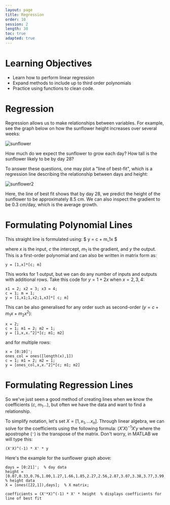 ```yaml
---
layout: page
title: Regression
order: 10
session: 2
length: 30
toc: true
adapted: true
---
```


# Learning Objectives
- Learn how to perform linear regression
- Expand methods to include up to third order polynomials
- Practice using functions to clean code.

# Regression
Regression allows us to make relationships between variables. For example, see the graph below on how the sunflower height increases over several weeks:

![sunflower](../figs/sunflower.jpg)

How much do we expect the sunflower to grow each day? How tall is the sunflower likely to be by day 28?

To answer these questions, one may plot a "line of best-fit", which is a regression line describing the relationship between days and height:

![sunflower2](../figs/sunflower2.jpg)

Here, the line of best fit shows that by day 28, we predict the height of the sunflower to be approximately 8.5 cm. We can also inspect the gradient to be 0.3 cm/day, which is the average growth.

# Formulating Polynomial Lines
This straight line is formulated using:
$ y = c + m_1x $

where $x$ is the input, $c$ the intercept, $m_1$ is the gradient, and $y$ the output. This is a first-order polynomial and can also be written in matrix form as:

```
y = [1,x]*[c; m]
```
This works for 1 output, but we can do any number of inputs and outputs with additional rows. Take this code for $y = 1 + 2x$ when $x = 2,3,4$:
```
x1 = 2; x2 = 3; x3 = 4;
c = 1; m = 1; 
y = [1,x1;1,x2;1,x3]*[ c; m]
```
This can be also generalised for any order such as second-order ($y = c + m_1 x + m_2 x^2$):
```
x = 2;
c = 1; m1 = 2; m2 = 1;
y = [1,x,x.^2]*[c; m1; m2]
```
and for multiple rows:
```
x = [0:10]';
ones_col = ones([length(x),1])
c = 1; m1 = 2; m2 = 1;
y = [ones_col,x,x.^2]*[c; m1; m2]
```

# Formulating Regression Lines
So we've just seen a good method of creating lines when we know the coefficients ($c$, $m_1$...), but often we have the data and want to find a relationship.

To simplify notation, let's set $X = [1, x_1, ... x_n]$. Through linear algebra, we can solve for the coefficients using the following formula:
$(X'X)^{-1} X' y$ where the apostrophe (`'`) is the transpose of the matrix. Don't worry, in MATLAB we will type this:
```
(X'X)^(-1) * X' * y
```
Here's the example for the sunflower graph above:
```
days = [0:21]';  % day data
height = [0.07,0.33,0.76,1.00,1.27,1.66,1.85,2.27,2.56,2.87,3.07,3.38,3.77,3.99,4.31,4.64,4.99,5.21,5.53,5.81,6.19,6.4700]'; % height data
X = [ones([22,1]),days];  % X matrix;

coefficients = (X'*X)^(-1) * X' * height  % displays coefficients for line of best fit 
```
